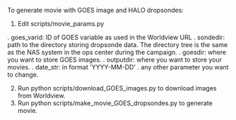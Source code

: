 To generate movie with GOES image and HALO dropsondes:

1. Edit scripts/movie_params.py

. goes_varid: ID of GOES variable as used in the Worldview URL
. sondedir: path to the directory storing dropsonde data. The directory tree is the same as the NAS system in the ops center during the campaign.
. goesdir: where you want to store GOES images. 
. outputdir: where you want to store your movies.
. date_str: in format 'YYYY-MM-DD'
. any other parameter you want to change.

2. Run python scripts/download_GOES_images.py to download images from Worldview.
3. Run python scripts/make_movie_GOES_dropsondes.py to generate movie.

